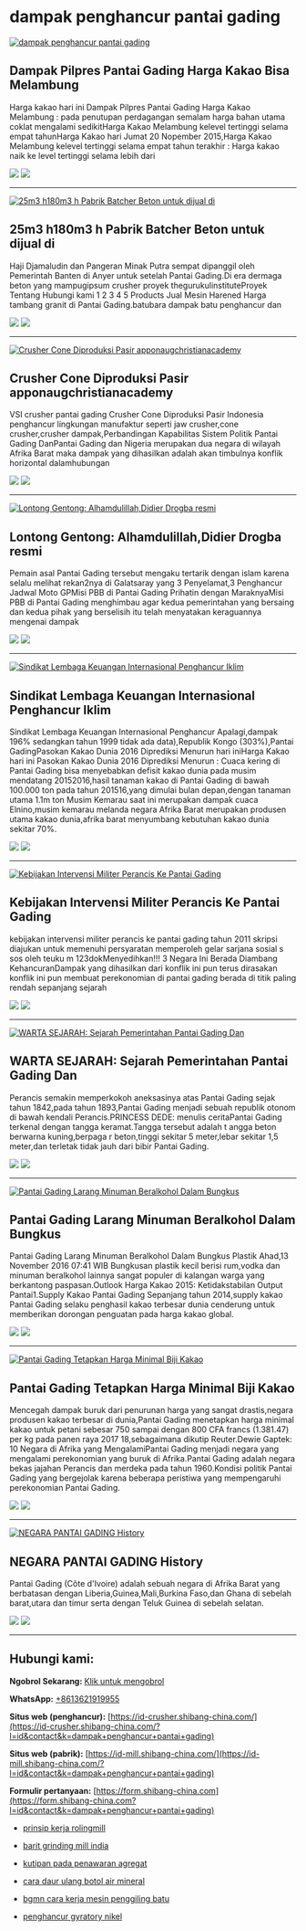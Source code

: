 # dampak penghancur pantai gading

<a href="https://swt.shibang-china.com/?l=id&img&k=dampak+penghancur+pantai+gading" target="_blank">![dampak penghancur pantai gading](http://static.shibang-china.com/all-800x300/712.jpg)</a>

## Dampak Pilpres Pantai Gading Harga Kakao Bisa Melambung
Harga kakao hari ini Dampak Pilpres Pantai Gading Harga Kakao Melambung : pada penutupan perdagangan semalam harga bahan utama coklat mengalami sedikitHarga Kakao Melambung kelevel tertinggi selama empat tahunHarga Kakao hari Jumat 20 Nopember 2015,Harga Kakao Melambung kelevel tertinggi selama empat tahun terakhir : Harga kakao naik ke level tertinggi selama lebih dari


<a href="https://whatsapp.shibangsoft.com/WhatsApp.php" target="_blank" title="WhatsApp">![](http://static.shibang-china.com/icon/whatsapp.png)</a> <a href="https://swt.shibang-china.com/?l=id&icon&k=dampak+penghancur+pantai+gading" target="_blank">![](http://static.shibang-china.com/icon/chat-id.png)</a>

---

<a href="https://swt.shibang-china.com/?l=id&img&k=dampak+penghancur+pantai+gading" target="_blank">![25m3 h180m3 h Pabrik Batcher Beton untuk dijual di](http://static.shibang-china.com/all-800x300/999.jpg)</a>

## 25m3 h180m3 h Pabrik Batcher Beton untuk dijual di
Haji Djamaludin dan Pangeran Minak Putra sempat dipanggil oleh Pemerintah Banten di Anyer untuk setelah Pantai Gading.Di era dermaga beton yang mampugipsum crusher proyek thegurukulinstituteProyek Tentang Hubungi kami 1 2 3 4 5 Products Jual Mesin Harened Harga tambang granit di Pantai Gading.batubara dampak batu penghancur dan


<a href="https://whatsapp.shibangsoft.com/WhatsApp.php" target="_blank" title="WhatsApp">![](http://static.shibang-china.com/icon/whatsapp.png)</a> <a href="https://swt.shibang-china.com/?l=id&icon&k=dampak+penghancur+pantai+gading" target="_blank">![](http://static.shibang-china.com/icon/chat-id.png)</a>

---

<a href="https://swt.shibang-china.com/?l=id&img&k=dampak+penghancur+pantai+gading" target="_blank">![Crusher Cone Diproduksi Pasir apponaugchristianacademy](http://static.shibang-china.com/all-800x300/239.jpg)</a>

## Crusher Cone Diproduksi Pasir apponaugchristianacademy
VSI crusher pantai gading Crusher Cone Diproduksi Pasir Indonesia penghancur lingkungan manufaktur seperti jaw crusher,cone crusher,crusher dampak,Perbandingan Kapabilitas Sistem Politik Pantai Gading DanPantai Gading dan Nigeria merupakan dua negara di wilayah Afrika Barat maka dampak yang dihasilkan adalah akan timbulnya konflik horizontal dalamhubungan


<a href="https://whatsapp.shibangsoft.com/WhatsApp.php" target="_blank" title="WhatsApp">![](http://static.shibang-china.com/icon/whatsapp.png)</a> <a href="https://swt.shibang-china.com/?l=id&icon&k=dampak+penghancur+pantai+gading" target="_blank">![](http://static.shibang-china.com/icon/chat-id.png)</a>

---

<a href="https://swt.shibang-china.com/?l=id&img&k=dampak+penghancur+pantai+gading" target="_blank">![Lontong Gentong: Alhamdulillah,Didier Drogba resmi](http://static.shibang-china.com/all-800x300/759.jpg)</a>

## Lontong Gentong: Alhamdulillah,Didier Drogba resmi
Pemain asal Pantai Gading tersebut mengaku tertarik dengan islam karena selalu melihat rekan2nya di Galatsaray yang 3 Penyelamat,3 Penghancur Jadwal Moto GPMisi PBB di Pantai Gading Prihatin dengan MaraknyaMisi PBB di Pantai Gading menghimbau agar kedua pemerintahan yang bersaing dan kedua pihak yang berselisih itu telah menyatakan keraguannya mengenai dampak


<a href="https://whatsapp.shibangsoft.com/WhatsApp.php" target="_blank" title="WhatsApp">![](http://static.shibang-china.com/icon/whatsapp.png)</a> <a href="https://swt.shibang-china.com/?l=id&icon&k=dampak+penghancur+pantai+gading" target="_blank">![](http://static.shibang-china.com/icon/chat-id.png)</a>

---

<a href="https://swt.shibang-china.com/?l=id&img&k=dampak+penghancur+pantai+gading" target="_blank">![Sindikat Lembaga Keuangan Internasional Penghancur Iklim](http://static.shibang-china.com/all-800x300/1221.jpg)</a>

## Sindikat Lembaga Keuangan Internasional Penghancur Iklim
Sindikat Lembaga Keuangan Internasional Penghancur Apalagi,dampak 196% sedangkan tahun 1999 tidak ada data),Republik Kongo (303%),Pantai GadingPasokan Kakao Dunia 2016 Diprediksi Menurun hari iniHarga Kakao hari ini Pasokan Kakao Dunia 2016 Diprediksi Menurun : Cuaca kering di Pantai Gading bisa menyebabkan defisit kakao dunia pada musim mendatang 20152016,hasil tanaman kakao di Pantai Gading di bawah 100.000 ton pada tahun 201516,yang dimulai bulan depan,dengan tanaman utama 1.1m ton Musim Kemarau saat ini merupakan dampak cuaca Elnino,musim kemarau melanda negara Afrika Barat merupakan produsen utama kakao dunia,afrika barat menyumbang kebutuhan kakao dunia sekitar 70%.


<a href="https://whatsapp.shibangsoft.com/WhatsApp.php" target="_blank" title="WhatsApp">![](http://static.shibang-china.com/icon/whatsapp.png)</a> <a href="https://swt.shibang-china.com/?l=id&icon&k=dampak+penghancur+pantai+gading" target="_blank">![](http://static.shibang-china.com/icon/chat-id.png)</a>

---

<a href="https://swt.shibang-china.com/?l=id&img&k=dampak+penghancur+pantai+gading" target="_blank">![Kebijakan Intervensi Militer Perancis Ke Pantai Gading](http://static.shibang-china.com/all-800x300/60.jpg)</a>

## Kebijakan Intervensi Militer Perancis Ke Pantai Gading
kebijakan intervensi militer perancis ke pantai gading tahun 2011 skripsi diajukan untuk memenuhi persyaratan memperoleh gelar sarjana sosial s sos oleh teuku m 123dokMenyedihkan!!! 3 Negara Ini Berada Diambang KehancuranDampak yang dihasilkan dari konflik ini pun terus dirasakan konflik ini pun membuat perekonomian di pantai gading berada di titik paling rendah sepanjang sejarah


<a href="https://whatsapp.shibangsoft.com/WhatsApp.php" target="_blank" title="WhatsApp">![](http://static.shibang-china.com/icon/whatsapp.png)</a> <a href="https://swt.shibang-china.com/?l=id&icon&k=dampak+penghancur+pantai+gading" target="_blank">![](http://static.shibang-china.com/icon/chat-id.png)</a>

---

<a href="https://swt.shibang-china.com/?l=id&img&k=dampak+penghancur+pantai+gading" target="_blank">![WARTA SEJARAH: Sejarah Pemerintahan Pantai Gading Dan](http://static.shibang-china.com/all-800x300/57.jpg)</a>

## WARTA SEJARAH: Sejarah Pemerintahan Pantai Gading Dan
Perancis semakin memperkokoh aneksasinya atas Pantai Gading sejak tahun 1842,pada tahun 1893,Pantai Gading menjadi sebuah republik otonom di bawah kendali Perancis.PRINCESS DEDE: menulis ceritaPantai Gading terkenal dengan tangga keramat.Tangga tersebut adalah t angga beton berwarna kuning,berpaga r beton,tinggi sekitar 5 meter,lebar sekitar 1,5 meter,dan terletak tidak jauh dari bibir Pantai Gading.


<a href="https://whatsapp.shibangsoft.com/WhatsApp.php" target="_blank" title="WhatsApp">![](http://static.shibang-china.com/icon/whatsapp.png)</a> <a href="https://swt.shibang-china.com/?l=id&icon&k=dampak+penghancur+pantai+gading" target="_blank">![](http://static.shibang-china.com/icon/chat-id.png)</a>

---

<a href="https://swt.shibang-china.com/?l=id&img&k=dampak+penghancur+pantai+gading" target="_blank">![Pantai Gading Larang Minuman Beralkohol Dalam Bungkus](http://static.shibang-china.com/all-800x300/434.jpg)</a>

## Pantai Gading Larang Minuman Beralkohol Dalam Bungkus
Pantai Gading Larang Minuman Beralkohol Dalam Bungkus Plastik Ahad,13 November 2016 07:41 WIB Bungkusan plastik kecil berisi rum,vodka dan minuman beralkohol lainnya sangat populer di kalangan warga yang berkantong paspasan.Outlook Harga Kakao 2015: Ketidakstabilan Output Pantai1.Supply Kakao Pantai Gading Sepanjang tahun 2014,supply kakao Pantai Gading selaku penghasil kakao terbesar dunia cenderung untuk memberikan dorongan penguatan pada harga kakao global.


<a href="https://whatsapp.shibangsoft.com/WhatsApp.php" target="_blank" title="WhatsApp">![](http://static.shibang-china.com/icon/whatsapp.png)</a> <a href="https://swt.shibang-china.com/?l=id&icon&k=dampak+penghancur+pantai+gading" target="_blank">![](http://static.shibang-china.com/icon/chat-id.png)</a>

---

<a href="https://swt.shibang-china.com/?l=id&img&k=dampak+penghancur+pantai+gading" target="_blank">![Pantai Gading Tetapkan Harga Minimal Biji Kakao](http://static.shibang-china.com/all-800x300/1110.jpg)</a>

## Pantai Gading Tetapkan Harga Minimal Biji Kakao
Mencegah dampak buruk dari penurunan harga yang sangat drastis,negara produsen kakao terbesar di dunia,Pantai Gading menetapkan harga minimal kakao untuk petani sebesar 750 sampai dengan 800 CFA francs ($1.38$1.47) per kg pada panen raya 2017 18,sebagaimana dikutip Reuter.Dewie Gaptek: 10 Negara di Afrika yang MengalamiPantai Gading menjadi negara yang mengalami perekonomian yang buruk di Afrika.Pantai Gading adalah negara bekas jajahan Perancis dan merdeka pada tahun 1960.Kondisi politik Pantai Gading yang bergejolak karena beberapa peristiwa yang mempengaruhi perekonomian Pantai Gading.


<a href="https://whatsapp.shibangsoft.com/WhatsApp.php" target="_blank" title="WhatsApp">![](http://static.shibang-china.com/icon/whatsapp.png)</a> <a href="https://swt.shibang-china.com/?l=id&icon&k=dampak+penghancur+pantai+gading" target="_blank">![](http://static.shibang-china.com/icon/chat-id.png)</a>

---

<a href="https://swt.shibang-china.com/?l=id&img&k=dampak+penghancur+pantai+gading" target="_blank">![NEGARA PANTAI GADING History](http://static.shibang-china.com/all-800x300/588.jpg)</a>

## NEGARA PANTAI GADING History
Pantai Gading (Côte d'Ivoire) adalah sebuah negara di Afrika Barat yang berbatasan dengan Liberia,Guinea,Mali,Burkina Faso,dan Ghana di sebelah barat,utara dan timur serta dengan Teluk Guinea di sebelah selatan.

<a href="https://whatsapp.shibangsoft.com/WhatsApp.php" target="_blank" title="WhatsApp">![](http://static.shibang-china.com/icon/whatsapp.png)</a> <a href="https://swt.shibang-china.com/?l=id&icon&k=dampak+penghancur+pantai+gading" target="_blank">![](http://static.shibang-china.com/icon/chat-id.png)</a>

---
## Hubungi kami:

**Ngobrol Sekarang:** [Klik untuk mengobrol](https://swt.shibang-china.com?l=id&contact&k=dampak+penghancur+pantai+gading)

**WhatsApp:**  [+8613621919955](https://whatsapp.shibangsoft.com/WhatsApp.php)

**Situs web (penghancur):** [https://id-crusher.shibang-china.com/](https://id-crusher.shibang-china.com/?l=id&contact&k=dampak+penghancur+pantai+gading)

**Situs web (pabrik):** [https://id-mill.shibang-china.com/](https://id-mill.shibang-china.com/?l=id&contact&k=dampak+penghancur+pantai+gading)

**Formulir pertanyaan:** [https://form.shibang-china.com](https://form.shibang-china.com?l=id&contact&k=dampak+penghancur+pantai+gading)

* [prinsip kerja rolingmill](../34/prinsip%20kerja%20rolingmill.md)

* [barit grinding mill india](../32/barit%20grinding%20mill%20india.md)

* [kutipan pada penawaran agregat](../33/kutipan%20pada%20penawaran%20agregat.md)

* [cara daur ulang botol air mineral](../32/cara%20daur%20ulang%20botol%20air%20mineral.md)

* [bgmn cara kerja mesin penggiling batu](../34/bgmn%20cara%20kerja%20mesin%20penggiling%20batu.md)

* [penghancur gyratory nikel](../32/penghancur%20gyratory%20nikel.md)